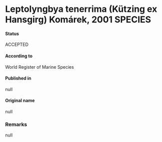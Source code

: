 Leptolyngbya tenerrima (Kützing ex Hansgirg) Komárek, 2001 SPECIES
=======

#### Status
ACCEPTED

#### According to
World Register of Marine Species

#### Published in
null

#### Original name
null

### Remarks
null
